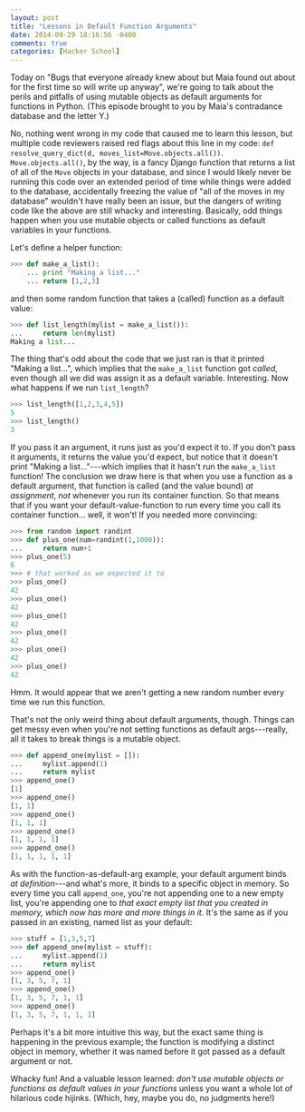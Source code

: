 ```yaml
---
layout: post
title: "Lessons in Default Function Arguments"
date: 2014-09-29 18:16:56 -0400
comments: true
categories: [Hacker School]
---
```

Today on "Bugs that everyone already knew about but Maia found out about for the first time so will write up anyway", we're going to talk about the perils and pitfalls of using mutable objects as default arguments for functions in Python. (This episode brought to you by Maia's contradance database and the letter Y.)

No, nothing went wrong in my code that caused me to learn this lesson, but multiple code reviewers raised red flags about this line in my code: `def resolve_query_dict(d, moves_list=Move.objects.all())`. `Move.objects.all()`, by the way, is a fancy Django function that returns a list of all of the `Move` objects in your database, and since I would likely never be running this code over an extended period of time while things were added to the database, accidentally freezing the value of "all of the moves in my database" wouldn't have really been an issue, but the dangers of writing code like the above are still whacky and interesting. Basically, odd things happen when you use mutable objects or called functions as default variables in your functions.<!-- more -->

Let's define a helper function:

```python
>>> def make_a_list():
    ... print "Making a list..."
    ... return [1,2,3]
```

and then some random function that takes a (called) function as a default value:

```python
>>> def list_length(mylist = make_a_list()):
...     return len(mylist)
Making a list...
```

The thing that's odd about the code that we just ran is that it printed "Making a list...", which implies that the `make_a_list` function got *called*, even though all we did was assign it as a default variable. Interesting. Now what happens if we run `list_length`?

```python
>>> list_length([1,2,3,4,5])
5
>>> list_length()
3
```

If you pass it an argument, it runs just as you'd expect it to. If you don't pass it arguments, it returns the value you'd expect, but notice that it doesn't print "Making a list..."---which implies that it hasn't run the `make_a_list` function! The conclusion we draw here is that when you use a function as a default argument, that function is called (and the value bound) *at assignment*, *not* whenever you run its container function. So that means that if you want your default-value-function to run every time you call its container function... well, it won't! If you needed more convincing:

```python
>>> from random import randint
>>> def plus_one(num=randint(1,1000)):
...     return num+1
>>> plus_one(5)
6
>>> # that worked as we expected it to
>>> plus_one()
42
>>> plus_one()
42
>>> plus_one()
42
>>> plus_one()
42
>>> plus_one()
42
>>> plus_one()
42
```

Hmm. It would appear that we aren't getting a new random number every time we run this function.

That's not the only weird thing about default arguments, though. Things can get messy even when you're not setting functions as default args---really, all it takes to break things is a mutable object.

```python
>>> def append_one(mylist = []):
...     mylist.append(1)
...     return mylist
>>> append_one()
[1]
>>> append_one()
[1, 1]
>>> append_one()
[1, 1, 1]
>>> append_one()
[1, 1, 1, 1]
>>> append_one()
[1, 1, 1, 1, 1]
```

As with the function-as-default-arg example, your default argument binds *at definition*---and what's more, it binds to a specific object in memory. So every time you call `append_one`, you're not appending one to a new empty list, you're appending one to *that exact empty list that you created in memory, which now has more and more things in it*. It's the same as if you passed in an existing, named list as your default:

```python
>>> stuff = [1,3,5,7]
>>> def append_one(mylist = stuff):
...     mylist.append(1)
...     return mylist
>>> append_one()
[1, 3, 5, 7, 1]
>>> append_one()
[1, 3, 5, 7, 1, 1]
>>> append_one()
[1, 3, 5, 7, 1, 1, 1]
```

Perhaps it's a bit more intuitive this way, but the exact same thing is happening in the previous example; the function is modifying a distinct object in memory, whether it was named before it got passed as a default argument or not.

Whacky fun! And a valuable lesson learned: *don't use mutable objects or functions as default values in your functions* unless you want a whole lot of hilarious code hijinks. (Which, hey, maybe you do, no judgments here!)